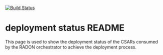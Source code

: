 [![Build Status](http://217.172.12.165:8080/buildStatus/icon?job=ENG%2FIDE-plugin%2FTemplate-Library-Deploy)](http://217.172.12.165:8080/job/ENG/job/IDE-plugin/job/Template-Library-Deploy/)

# deployment status README

This page is used to show the deployment status of the CSARs consumed by the RADON orchestrator to achieve the deployment process.



